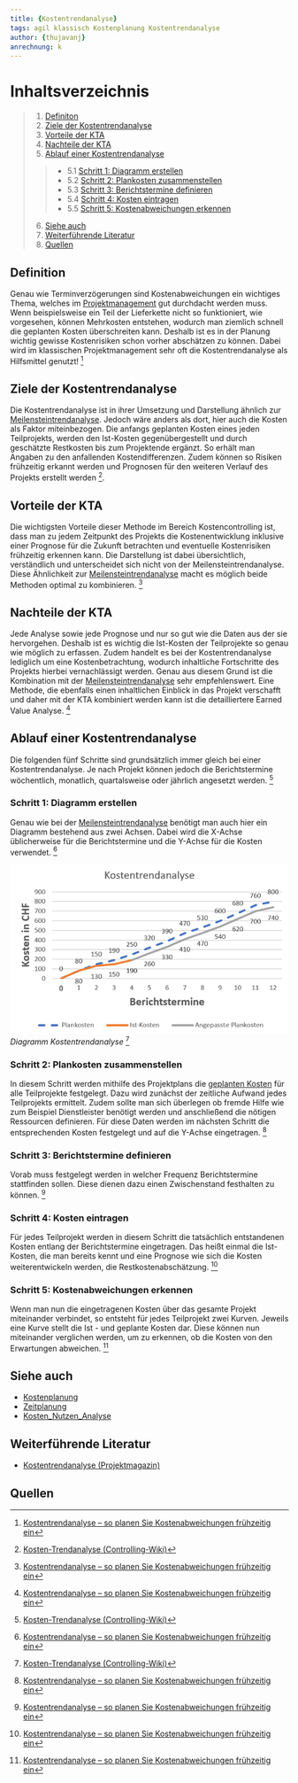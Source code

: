 ```yaml
---
title: {Kostentrendanalyse}
tags: agil klassisch Kostenplanung Kostentrendanalyse 
author: {thujavanj}
anrechnung: k 
---
```

# Inhaltsverzeichnis 
>1. [Definiton](https://github.com/thujavanj/ManagingProjectsSuccessfully.github.io/blob/main/kb/Kosten_Trend_Analyse.md#definition)  
>2. [Ziele der Kostentrendanalyse](https://github.com/thujavanj/ManagingProjectsSuccessfully.github.io/blob/main/kb/Kosten_Trend_Analyse.md#ziele-der-kostentrendanalyse)   
>3. [Vorteile der KTA](https://github.com/thujavanj/ManagingProjectsSuccessfully.github.io/blob/main/kb/Kosten_Trend_Analyse.md#vorteile-der-kta)   
>4. [Nachteile der KTA](https://github.com/thujavanj/ManagingProjectsSuccessfully.github.io/blob/main/kb/Kosten_Trend_Analyse.md#nachteile-der-kta)  
>5. [Ablauf einer Kostentrendanalyse](https://github.com/thujavanj/ManagingProjectsSuccessfully.github.io/blob/main/kb/Kosten_Trend_Analyse.md#ablauf-einer-kostentrendanalyse)  
  >>* 5.1  [Schritt 1: Diagramm erstellen](https://github.com/thujavanj/ManagingProjectsSuccessfully.github.io/blob/main/kb/Kosten_Trend_Analyse.md#schritt-1-diagramm-erstellen)  
  >>* 5.2  [Schritt 2: Plankosten zusammenstellen](https://github.com/thujavanj/ManagingProjectsSuccessfully.github.io/blob/main/kb/Kosten_Trend_Analyse.md#schritt-2-plankosten-zusammenstellen)  
  >>* 5.3  [Schritt 3: Berichtstermine definieren](https://github.com/thujavanj/ManagingProjectsSuccessfully.github.io/blob/main/kb/Kosten_Trend_Analyse.md#schritt-3-berichtstermine-definieren)  
  >>* 5.4  [Schritt 4: Kosten eintragen](https://github.com/thujavanj/ManagingProjectsSuccessfully.github.io/blob/main/kb/Kosten_Trend_Analyse.md#schritt-4-kosten-eintragen)   
  >>* 5.5  [Schritt 5: Kostenabweichungen erkennen](https://github.com/thujavanj/ManagingProjectsSuccessfully.github.io/blob/main/kb/Kosten_Trend_Analyse.md#schritt-5-kostenabweichungen-erkennen)   
>6. [Siehe auch](https://github.com/thujavanj/ManagingProjectsSuccessfully.github.io/blob/main/kb/Kosten_Trend_Analyse.md#siehe-auch)  
>7. [Weiterführende Literatur](https://github.com/thujavanj/ManagingProjectsSuccessfully.github.io/blob/main/kb/Kosten_Trend_Analyse.md#weiterf%C3%BChrende-literatur)  
>8. [Quellen](https://github.com/thujavanj/ManagingProjectsSuccessfully.github.io/blob/main/kb/Kosten_Trend_Analyse.md#quellen)


## Definition 
Genau wie Terminverzögerungen sind Kostenabweichungen ein wichtiges Thema, welches im [Projektmanagement](https://github.com/FCN478/ManagingProjectsSuccessfully.github.io/blob/main/kb/Projektmanagement.md) gut durchdacht werden muss. Wenn beispielsweise ein Teil der Lieferkette nicht so funktioniert, wie vorgesehen, können Mehrkosten entstehen, wodurch man ziemlich schnell die geplanten Kosten überschreiten kann. Deshalb ist es in der Planung wichtig gewisse Kostenrisiken schon vorher abschätzen zu können. Dabei wird im klassischen Projektmanagement sehr oft die Kostentrendanalyse als Hilfsmittel genutzt! [^1]

## Ziele der Kostentrendanalyse 
Die Kostentrendanalyse ist in ihrer Umsetzung und Darstellung ähnlich zur [Meilensteintrendanalyse](https://github.com/CatPec/ManagingProjectsSuccessfully.github.io/blob/main/kb/Meilensteintrendanalyse.md). Jedoch wäre anders als dort, hier auch die Kosten als Faktor miteinbezogen. Die anfangs geplanten Kosten eines jeden Teilprojekts, werden den Ist-Kosten gegenübergestellt und durch geschätzte Restkosten bis zum Projektende ergänzt. So erhält man Angaben zu den anfallenden Kostendifferenzen. Zudem können so Risiken frühzeitig erkannt werden und Prognosen für den weiteren Verlauf des Projekts erstellt werden [^2]. 

## Vorteile der KTA
Die wichtigsten Vorteile dieser Methode im Bereich Kostencontrolling ist, dass man zu jedem Zeitpunkt des Projekts die Kostenentwicklung inklusive einer Prognose für die Zukunft betrachten und eventuelle Kostenrisiken frühzeitig erkennen kann. Die Darstellung ist dabei übersichtlich, verständlich und unterscheidet sich nicht von der Meilensteintrendanalyse. Diese Ähnlichkeit zur [Meilensteintrendanalyse](https://github.com/CatPec/ManagingProjectsSuccessfully.github.io/blob/main/kb/Meilensteintrendanalyse.md) macht es möglich beide Methoden optimal zu kombinieren. [^1]

## Nachteile der KTA
Jede Analyse sowie jede Prognose und nur so gut wie die Daten aus der sie hervorgehen. Deshalb ist es wichtig die Ist-Kosten der Teilprojekte so genau wie möglich zu erfassen. Zudem handelt es bei der Kostentrendanalyse lediglich um eine Kostenbetrachtung, wodurch inhaltliche Fortschritte des Projekts hierbei vernachlässigt werden. Genau aus diesem Grund ist die Kombination mit der [Meilensteintrendanalyse](https://github.com/CatPec/ManagingProjectsSuccessfully.github.io/blob/main/kb/Meilensteintrendanalyse.md) sehr empfehlenswert. Eine Methode, die ebenfalls einen inhaltlichen Einblick in das Projekt verschafft und daher mit der KTA kombiniert werden kann ist die detailliertere Earned Value Analyse. [^1]

## Ablauf einer Kostentrendanalyse
Die folgenden fünf Schritte sind grundsätzlich immer gleich bei einer Kostentrendanalyse. Je nach Projekt können jedoch die Berichtstermine wöchentlich, monatlich, quartalsweise oder jährlich angesetzt werden. [^2]

### Schritt 1: Diagramm erstellen 
Genau wie bei der [Meilensteintrendanalyse](https://github.com/CatPec/ManagingProjectsSuccessfully.github.io/blob/main/kb/Meilensteintrendanalyse.md) benötigt man auch hier ein Diagramm bestehend aus zwei Achsen. Dabei wird die X-Achse üblicherweise für die Berichtstermine und die Y-Achse für die Kosten verwendet. [^1]


![Beispielabbildung](Kosten_Trend_Analyse/KTA-Schritt_4.png)  
*Diagramm Kostentrendanalyse* [^2]

### Schritt 2: Plankosten zusammenstellen 
In diesem Schritt werden mithilfe des Projektplans die [geplanten Kosten](https://github.com/seposer/ManagingProjectsSuccessfully.github.io/blob/main/kb/Kostenplanung.md) für alle Teilprojekte festgelegt. Dazu wird zunächst der zeitliche Aufwand jedes Teilprojekts ermittelt. Zudem sollte man sich überlegen ob fremde Hilfe wie zum Beispiel Dienstleister benötigt werden und anschließend die nötigen Ressourcen definieren. Für diese Daten werden im nächsten Schritt die entsprechenden Kosten festgelegt und auf die Y-Achse eingetragen. [^1]

### Schritt 3: Berichtstermine definieren 
Vorab muss festgelegt werden in welcher Frequenz Berichtstermine stattfinden sollen. Diese dienen dazu einen Zwischenstand festhalten zu können. [^1]

### Schritt 4: Kosten eintragen 
Für jedes Teilprojekt werden in diesem Schritt die tatsächlich entstandenen Kosten entlang der Berichtstermine eingetragen. Das heißt einmal die Ist-Kosten, die man bereits kennt und eine Prognose wie sich die Kosten weiterentwickeln werden, die Restkostenabschätzung. [^1]

### Schritt 5: Kostenabweichungen erkennen 
Wenn man nun die eingetragenen Kosten über das gesamte Projekt miteinander verbindet, so entsteht für jedes Teilprojekt zwei Kurven. Jeweils eine Kurve stellt die Ist - und geplante Kosten dar. Diese können nun miteinander verglichen werden, um zu erkennen, ob die Kosten von den Erwartungen abweichen. [^1]

## Siehe auch
* [Kostenplanung](https://github.com/ManagingProjectsSuccessfully/ManagingProjectsSuccessfully.github.io/blob/main/kb/Kostenplanung.md)
* [Zeitplanung](https://github.com/ManagingProjectsSuccessfully/ManagingProjectsSuccessfully.github.io/blob/main/kb/Zeitplanung.md)
* [Kosten_Nutzen_Analyse](https://github.com/Maximilian219/ManagingProjectsSuccessfully.github.io/blob/main/kb/Kosten_Nutzen_Analyse.md)

## Weiterführende Literatur
* [Kostentrendanalyse (Projektmagazin)](https://www.projektmagazin.de/methoden/kostentrendanalyse)

## Quellen

[^1]: [Kostentrendanalyse – so planen Sie Kostenabweichungen frühzeitig ein](https://www.management-circle.de/blog/kostentrendanalyse/)  
[^2]: [Kosten-Trendanalyse (Controlling-Wiki)](https://wiki.hslu.ch/controlling/Kosten-Trendanalyse#Ziele)

